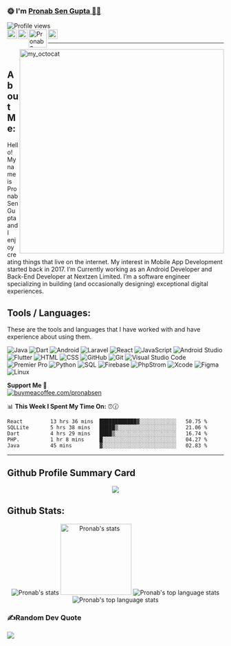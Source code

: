 ###  🌞 I'm <a href="https://pronab.live/">Pronab Sen Gupta 👨‍💻 </a> 
<img src="https://komarev.com/ghpvc/?username=pronabsen&label=Profile%20views&color=70a5fd&style=flat" alt="Profile views" />

<br>
<a href="https://twitter.com/impronabsen">
  <img align="left" alt="Pronab Sen Gupta's Twitter | Twitter" width="22px" src="https://www.iconsdb.com/icons/preview/white/twitter-xxl.png" />
</a>
<a href="https://www.linkedin.com/in/impronabsen">
  <img align="left" alt="Pronab Sen Gupta's Linkedin" width="22px" src="https://www.iconsdb.com/icons/preview/white/linkedin-3-xxl.png" />
</a>
<a href="https://dsc.gg/impronabsen">
  <img align="left" alt="Pronab Sen Gupta's Gitlab" width="42px" src="https://user-images.githubusercontent.com/67872399/172011937-2089d709-3b96-485c-8b97-201522f8664c.png" />
</a>
  <a href="mailto:pronabsen18@gmail.com">
  <img align="left" alt="Pronab Sen Gupta's Email" width="22px" src="https://www.iconsdb.com/icons/preview/white/email-xxl.png" />
</a>

<br />
<hr />
<img src = "https://user-images.githubusercontent.com/61582763/134278937-ed33e623-b833-4565-945d-29fa43ea0b7c.gif" align = "right" alt="my_octocat" width=475px>
<br />

## About Me:

Hello! My name is Pronab Sen Gupta and I enjoy creating things that live on the internet. My interest in Mobile App Development started back in 2017.
I’m Currently working as an Android Developer and Back-End Developer at Nextzen Limited. I’m a software engineer specializing in building 
(and occasionally designing) exceptional digital experiences.

## Tools / Languages:

These are the tools and languages that I have worked with and have experience about using them.

![Java](https://img.shields.io/badge/-JAVA-05122A?style=flat&logo=java)
![Dart](https://img.shields.io/badge/-Dart-05122A?style=flat&logo=Dart)
![Android](https://img.shields.io/badge/-Android-05122A?style=flat&logo=android)
![Laravel](https://img.shields.io/badge/-Laravel-05122A?style=flat&logo=laravel)
![React](https://img.shields.io/badge/-React-05122A?style=flat&logo=react)
![JavaScript](https://img.shields.io/badge/-JavaScript-05122A?style=flat&logo=javascript)
![Android Studio](https://img.shields.io/badge/-Android_Studio-05122A?style=flat&logo=android-studio)
![Flutter](https://img.shields.io/badge/-Flutter-05122A?style=flat&logo=flutter)
![HTML](https://img.shields.io/badge/-HTML-05122A?style=flat&logo=HTML5)
![CSS](https://img.shields.io/badge/-CSS-05122A?style=flat&logo=CSS3)
![GitHub](https://img.shields.io/badge/-GitHub-05122A?style=flat&logo=github)
![Git](https://img.shields.io/badge/-Git-05122A?style=flat&logo=git)
![Visual Studio Code](https://img.shields.io/badge/-Visual%20Studio%20Code-05122A?style=flat&logo=visual-studio-code&logoColor=007ACC)
![Premier Pro](https://img.shields.io/badge/-Premiere%20Pro-05122A?style=flat&logo=adobe-premiere%20pro)
![Python](https://img.shields.io/badge/-Python-05122A?style=flat&logo=python)
![SQL](https://img.shields.io/badge/-SQL-05122A?style=flat&logo=mysql)
![Firebase](https://img.shields.io/badge/-Firebase-05122A?style=flat&logo=firebase)
![PhpStrom](https://img.shields.io/badge/-PhpStrom-05122A?style=flat&logo=phpstorm)
![Xcode](https://img.shields.io/badge/-Xcode-05122A?style=flat&logo=xcode)
![Figma](https://img.shields.io/badge/-Figma-05122A?style=flat&logo=figma)
![Linux](https://img.shields.io/badge/-Linux-05122A?style=flat&logo=linux)


**Support Me 🌈** <br/>
 [![buymeacoffee.com/pronabsen](https://img.shields.io/badge/Buy_Me_A_Coffee-FFDD00?style=for-the-badge&logo=buy-me-a-coffee&logoColor=black)](https://www.buymeacoffee.com/pronabsen)

📊 **This Week I Spent My Time On:** ⏰🕜
<!--START_SECTION:waka-->
```text
React         13 hrs 36 mins  ████████████▓░░░░░░░░░░░░   50.75 % 
SQLLite       5 hrs 38 mins   █████▒░░░░░░░░░░░░░░░░░░░   21.06 % 
Dart          4 hrs 29 mins   ████▒░░░░░░░░░░░░░░░░░░░░   16.74 % 
PHP.          1 hr 8 mins     █░░░░░░░░░░░░░░░░░░░░░░░░   04.27 % 
Java          45 mins         ▓░░░░░░░░░░░░░░░░░░░░░░░░   02.83 % 
```
<!--END_SECTION:waka-->
<!--ending-->

<hr />

## Github Profile Summary Card
<p align="center">
  <img src="https://github-profile-summary-cards.vercel.app/api/cards/profile-details?username=pronabsen&theme=dark"/>
</p>

## Github Stats:

<p align="center">
    <img src="https://github-profile-trophy.vercel.app/?username=pronabsen" alt="Pronab's stats" />
    <img height="165" src="https://github-readme-stats.vercel.app/api?username=pronabsen&count_private=true&include_all_commits=true&theme=tokyonight" alt="Pronab's stats" />
    <img src="https://github-readme-stats.vercel.app/api/top-langs/?username=pronabsen&layout=compact&theme=tokyonight" alt="Pronab's top language stats" />
  <img src="https://github-readme-activity-graph.vercel.app/graph?username=pronabsen&bg_color=000000&color=0f7cf0&line=0b71d0&point=ffffff&area=true&hide_border=true" alt="Pronab's top language stats" />
</p>

### ✍️Random Dev Quote
![](https://quotes-github-readme.vercel.app/api?type=horizontal&theme=dark)


